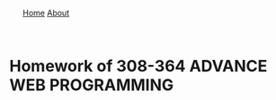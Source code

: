 <nav id="site-nav">
<ul>
<a href="Home.html">Home</a>
<a href="About.html">About</a>
</ul>
</nav><br>
<h1>Homework of 308-364 ADVANCE WEB PROGRAMMING</h1>



